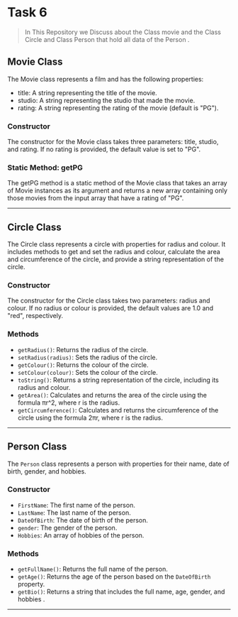 # Task 6


> In This Repository we Discuss about the Class movie and the Class Circle and Class Person that hold all data of the Person  .

## Movie Class

The Movie class represents a film and has the following properties:

- title: A string representing the title of the movie.
- studio: A string representing the studio that made the movie.
- rating: A string representing the rating of the movie (default is "PG").

### Constructor

The constructor for the Movie class takes three parameters: title, studio, and rating. If no rating is provided, the default value is set to "PG".
### Static Method: getPG

The getPG method is a static method of the Movie class that takes an array of Movie instances as its argument and returns a new array containing only those movies from the input array that have a rating of "PG".

---

## Circle Class

The Circle class represents a circle with properties for radius and colour. It includes methods to get and set the radius and colour, calculate the area and circumference of the circle, and provide a string representation of the circle.
### Constructor

The constructor for the Circle class takes two parameters: radius and colour. If no radius or colour is provided, the default values are 1.0 and "red", respectively.
### Methods

- `getRadius()`: Returns the radius of the circle.
- `setRadius(radius)`: Sets the radius of the circle.
- `getColour()`: Returns the colour of the circle.    
- `setColour(colour)`: Sets the colour of the circle.
- `toString()`: Returns a string representation of the circle, including its radius and colour.
- `getArea()`: Calculates and returns the area of the circle using the formula πr^2, where r is the radius.
- `getCircumference()`: Calculates and returns the circumference of the circle using the formula 2πr, where r is the radius.
---

## Person Class

The `Person` class represents a person with properties for their name, date of birth, gender, and hobbies.

### Constructor

- `FirstName`: The first name of the person.
- `LastName`: The last name of the person.
- `DateOfBirth`: The date of birth of the person.
- `gender`: The gender of the person.
- `Hobbies`: An array of hobbies of the person.

### Methods

- `getFullName()`: Returns the full name of the person.
- `getAge()`: Returns the age of the person based on the `DateOfBirth` property.
- `getBio()`: Returns a string that includes the full name, age, gender, and hobbies .
  
---

